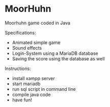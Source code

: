 # MoorHuhn
Moorhuhn game coded in Java

Specifications:
- Animated simple game
- Sound effects
- Login-System using a MariaDB database
- Saving the score using the database as well

Instructions:
- install xampp server
- start mariadb
- run sql script in command line 
- compile java code
- have fun!
